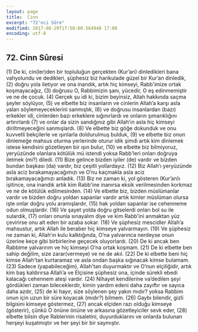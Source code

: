 ```yaml
---
layout: page
title:  Cinn
excerpt: "72'nci Sûre"
modified: 2017-08-29T17:50:00.564948 17:00
encoding: utf-8
---
```


## 72. Cinn Sûresi

(1) De ki, cin(ler)den bir topluluğun gerçekten (Kur’an) dinledikleri bana vahyolundu ve dedikleri, şüphesiz biz harikulade güzel bir Kur’an dinledik,
(2) doğru yola iletiyor ve ona inandık, artık hiç kimseyi, Rabb'imize ortak koşmayacağız,
(3) doğrusu O, Rabbimizin şanı, yücedir, O eş edinmemiştir ve ne de çocuk. 
(4) Gerçek şu idi ki, bizim beyinsiz, Allah hakkında saçma şeyler söylüyor, 
(5) ve elbette biz insanların ve cinlerin Allah’a karşı asla yalan  söylemeyeceklerini sanmıştık,
(6) ve doğrusu insanlardan (bazı) erkekler idi, cinlerden bazı erkeklere sığınırlardı ve onların şımarıklığını artırırlardı
(7) ve onlar da sizin sandığınız gibi Allah’ın asla hiç kimseyi  diriltmeyeceğini sanmışlardı.
(8) Ve elbette biz göğe dokunduk ve onu kuvvetli bekçilerle ve ışınlarla doldurulmuş bulduk, 
(9) ve elbette biz onun dinlemeğe mahsus oturma yerlerinde oturur idik şimdi artık kim dinlemek istese kendisini gözetleyen bir ışın bulur,
(10) ve elbette biz bilmiyoruz, yeryüzünde olanlara kötülük mü istendi yoksa Rabb'leri onları doğruya iletmek (mi?) diledi.
(11) Bize gelince bizden iyiler (de) vardır ve bizden bundan başkası (da) vardır, biz çeşitli yollardayız.
(12) Biz Allah’ı yeryüzünde asla aciz bırakamayacağımızı ve O’nu  kaçmakla asla aciz bırakamayacağımızı anladık.
(13) Biz ne zaman ki, yol gösteren (Kur’an)ı işitince, ona inandık artık kim Rabb'ine inanırsa eksik verilmesinden korkmaz ve ne de kötülük edilmesinden.
(14) Ve elbette biz, bizden müslümanlar vardır ve bizden doğru yoldan sapanlar vardır	artık kimler müslüman olursa işte onlar doğru yolu aramışlardır,
(15) hak yoldan sapanlar ise cehenneme odun olmuşlardır.
(16) Ve şayet yolda doğru gitselerdi onları bol su ile sulardık,
(17) onları onunla sınayalım diye ve kim Rabb'ini anmaktan yüz çevirirse onu alt eden bir azaba sokar.
(18) Ve şüphesiz mescidler Allah’a mahsustur, artık Allah ile beraber hiç kimseye yalvarmayın.
(19) Ve şüphesiz ne zaman ki, Allah’ın kulu kalktığında, O’na yalvarınca nerdeyse onun üzerine keçe gibi birbirlerine geçecek oluyorlardı.
(20) De ki ancak ben Rabbime yalvarırım ve hiç kimseyi O’na ortak koşmam.
(21) De ki elbette ben sahip değilim, size zarar(vermeye) ve ne de akıl.
(22) De ki elbette beni hiç kimse Allah'tan kurtaramaz ve asla ondan başka sığınacak kimse bulamam.
(23) Sadece (yapabileceğim), Allah'tan duyurmaktır ve O’nun elçiliğidir, artık kim baş kaldırırsa Allah’a ve Elçisine şüphesiz ona, içinde sürekli ebedi kalacağı cehennem ateşi vardır.
(24) Nihayet kendilerine va’dedilen şeyi gördükleri zaman bileceklerdir, kimin yardım edeni daha zayıftır ve sayıca daha azdır, 
(25) de ki hayır, size söylenen şey yakın mıdır? yoksa Rabbim onun için uzun bir süre koyacak (mıdır?) bilmem.
(26) Gaybı bilendir, gizli bilgisini kimseye göstermez,
(27) ancak elçiden razı olduğu kimseye (gösterir), çünkü O önüne önüne ve arkasına gözetleyiciler sevk eder,
(28) elbette bilsin diye Rablerinin risaletini, duyurduklarını ve onlarda bulunan herşeyi kuşatmıştır ve her şeyi bir bir saymıştır.
